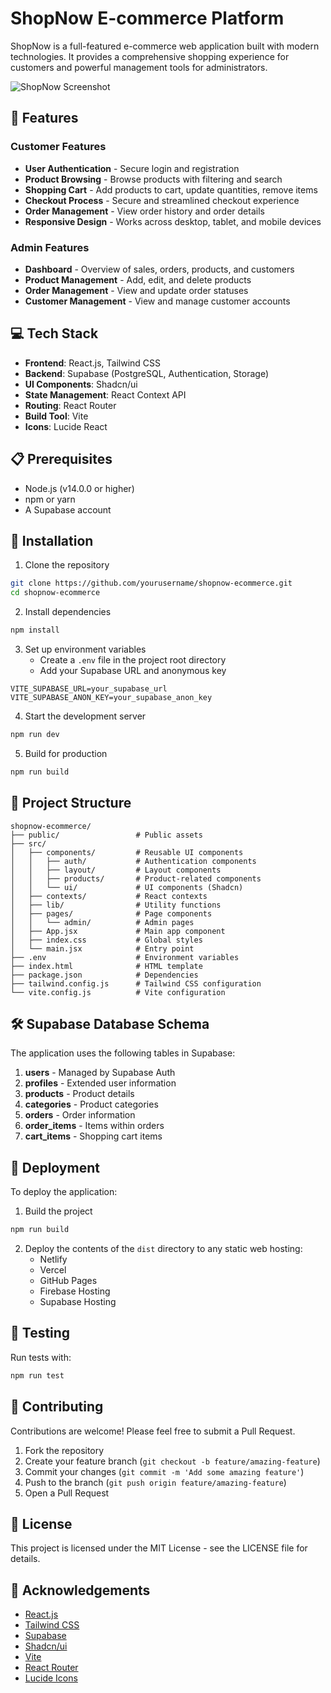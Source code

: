 # ShopNow E-commerce Platform

ShopNow is a full-featured e-commerce web application built with modern technologies. It provides a comprehensive shopping experience for customers and powerful management tools for administrators.

![ShopNow Screenshot](https://via.placeholder.com/800x400?text=ShopNow+E-commerce)

## 🚀 Features

### Customer Features
- **User Authentication** - Secure login and registration
- **Product Browsing** - Browse products with filtering and search
- **Shopping Cart** - Add products to cart, update quantities, remove items
- **Checkout Process** - Secure and streamlined checkout experience
- **Order Management** - View order history and order details
- **Responsive Design** - Works across desktop, tablet, and mobile devices

### Admin Features
- **Dashboard** - Overview of sales, orders, products, and customers
- **Product Management** - Add, edit, and delete products
- **Order Management** - View and update order statuses
- **Customer Management** - View and manage customer accounts

## 💻 Tech Stack

- **Frontend**: React.js, Tailwind CSS
- **Backend**: Supabase (PostgreSQL, Authentication, Storage)
- **UI Components**: Shadcn/ui
- **State Management**: React Context API
- **Routing**: React Router
- **Build Tool**: Vite
- **Icons**: Lucide React

## 📋 Prerequisites

- Node.js (v14.0.0 or higher)
- npm or yarn
- A Supabase account

## 🔧 Installation

1. Clone the repository
```bash
git clone https://github.com/yourusername/shopnow-ecommerce.git
cd shopnow-ecommerce
```

2. Install dependencies
```bash
npm install
```

3. Set up environment variables
   - Create a `.env` file in the project root directory
   - Add your Supabase URL and anonymous key
```
VITE_SUPABASE_URL=your_supabase_url
VITE_SUPABASE_ANON_KEY=your_supabase_anon_key
```

4. Start the development server
```bash
npm run dev
```

5. Build for production
```bash
npm run build
```

## 📁 Project Structure

```
shopnow-ecommerce/
├── public/                 # Public assets
├── src/
│   ├── components/         # Reusable UI components
│   │   ├── auth/           # Authentication components
│   │   ├── layout/         # Layout components
│   │   ├── products/       # Product-related components
│   │   └── ui/             # UI components (Shadcn)
│   ├── contexts/           # React contexts
│   ├── lib/                # Utility functions
│   ├── pages/              # Page components
│   │   └── admin/          # Admin pages
│   ├── App.jsx             # Main app component
│   ├── index.css           # Global styles
│   └── main.jsx            # Entry point
├── .env                    # Environment variables
├── index.html              # HTML template
├── package.json            # Dependencies
├── tailwind.config.js      # Tailwind CSS configuration
└── vite.config.js          # Vite configuration
```

## 🛠️ Supabase Database Schema

The application uses the following tables in Supabase:

1. **users** - Managed by Supabase Auth
2. **profiles** - Extended user information
3. **products** - Product details
4. **categories** - Product categories
5. **orders** - Order information
6. **order_items** - Items within orders
7. **cart_items** - Shopping cart items

## 🚀 Deployment

To deploy the application:

1. Build the project
```bash
npm run build
```

2. Deploy the contents of the `dist` directory to any static web hosting:
   - Netlify
   - Vercel
   - GitHub Pages
   - Firebase Hosting
   - Supabase Hosting

## 🧪 Testing

Run tests with:
```bash
npm run test
```

## 🤝 Contributing

Contributions are welcome! Please feel free to submit a Pull Request.

1. Fork the repository
2. Create your feature branch (`git checkout -b feature/amazing-feature`)
3. Commit your changes (`git commit -m 'Add some amazing feature'`)
4. Push to the branch (`git push origin feature/amazing-feature`)
5. Open a Pull Request

## 📄 License

This project is licensed under the MIT License - see the LICENSE file for details.

## 👏 Acknowledgements

- [React.js](https://reactjs.org/)
- [Tailwind CSS](https://tailwindcss.com/)
- [Supabase](https://supabase.io/)
- [Shadcn/ui](https://ui.shadcn.com/)
- [Vite](https://vitejs.dev/)
- [React Router](https://reactrouter.com/)
- [Lucide Icons](https://lucide.dev/)
